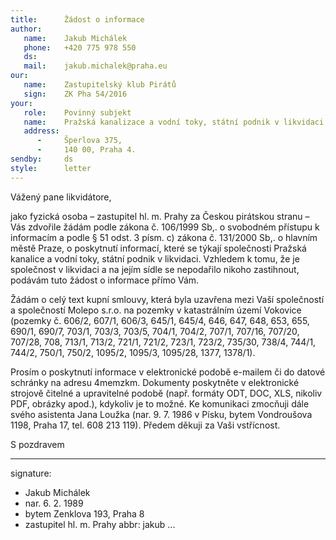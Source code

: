 ```yaml
---
title:      Žádost o informace
author:
   name:    Jakub Michálek
   phone:   +420 775 978 550
   ds:      
   mail:    jakub.michalek@praha.eu
our:
   name:    Zastupitelský klub Pirátů
   sign:    ZK Pha 54/2016
your:
   role:    Povinný subjekt
   name:    Pražská kanalizace a vodní toky, státní podnik v likvidaci
   address:
      -     Šperlova 375,
      -     140 00, Praha 4.
sendby:     ds
style:      letter
---
```


Vážený pane likvidátore,

jako fyzická osoba – zastupitel hl. m. Prahy za Českou pirátskou stranu – Vás zdvořile žádám podle zákona č. 106/1999 Sb,. o svobodném přístupu k informacím a podle § 51 odst. 3 písm. c) zákona č. 131/2000 Sb,. o hlavním městě Praze, o poskytnutí informací, které se týkají společnosti Pražská kanalice a vodní toky, státní podnik v likvidaci. Vzhledem k tomu, že je společnost v likvidaci a na jejím sídle se nepodařilo nikoho zastihnout, podávám tuto žádost o informace přímo Vám. 

Žádám o celý text kupní smlouvy, která byla uzavřena mezi Vaší společností a společností Molepo s.r.o. na pozemky v katastrálním území Vokovice (pozemky č. 606/2, 607/1, 606/3, 645/1, 645/4, 646, 647, 648, 653, 655, 690/1, 690/7, 703/1, 703/3, 703/5, 704/1, 704/2, 707/1, 707/16, 707/20, 707/28, 708, 713/1, 713/2, 721/1, 721/2, 723/1, 723/2, 735/30, 738/4, 744/1, 744/2, 750/1, 750/2, 1095/2, 1095/3, 1095/28, 1377, 1378/1).

Prosím o poskytnutí informace v elektronické podobě e-mailem či do datové schránky na adresu 4memzkm. Dokumenty poskytněte v elektronické strojově čitelné a upravitelné podobě (např. formáty ODT, DOC, XLS, nikoliv PDF, obrázky apod.), kdykoliv je to možné. Ke komunikaci zmocňuji dále svého asistenta Jana Loužka (nar. 9. 7. 1986 v Písku, bytem Vondroušova 1198, Praha 17, tel. 608 213 119). Předem děkuji za Vaši vstřícnost. 

S pozdravem

---
signature: 
  - Jakub Michálek
  - nar. 6. 2. 1989
  - bytem Zenklova 193, Praha 8
  - zastupitel hl. m. Prahy
abbr:       jakub
...
